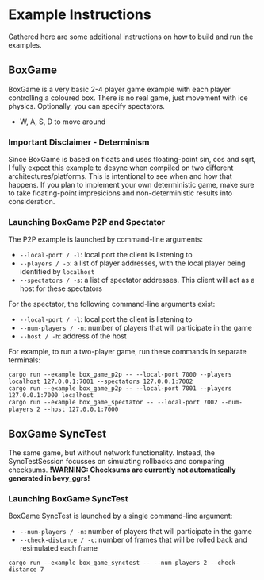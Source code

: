 # Example Instructions

Gathered here are some additional instructions on how to build and run the examples.

## BoxGame

BoxGame is a very basic 2-4 player game example with each player controlling a coloured box.
There is no real game, just movement with ice physics. Optionally,
you can specify spectators.

- W, A, S, D to move around

### Important Disclaimer - Determinism

Since BoxGame is based on floats and uses floating-point sin, cos and sqrt,
I fully expect this example to desync when compiled on two different architectures/platforms.
This is intentional to see when and how that happens. If you plan to implement your own
deterministic game, make sure to take floating-point impresicions and non-deterministic results into consideration.

### Launching BoxGame P2P and Spectator

The P2P example is launched by command-line arguments:

- `--local-port / -l`: local port the client is listening to
- `--players / -p`: a list of player addresses, with the local player being identified by `localhost`
- `--spectators / -s`: a list of spectator addresses. This client will act as a host for these spectators

For the spectator, the following command-line arguments exist:

- `--local-port / -l`: local port the client is listening to
- `--num-players / -n`: number of players that will participate in the game
- `--host / -h`: address of the host

For example, to run a two-player game,
run these commands in separate terminals:

```shell
cargo run --example box_game_p2p -- --local-port 7000 --players localhost 127.0.0.1:7001 --spectators 127.0.0.1:7002
cargo run --example box_game_p2p -- --local-port 7001 --players 127.0.0.1:7000 localhost
cargo run --example box_game_spectator -- --local-port 7002 --num-players 2 --host 127.0.0.1:7000 
```

## BoxGame SyncTest

The same game, but without network functionality.
Instead, the SyncTestSession focusses on simulating rollbacks and comparing checksums.
**!WARNING: Checksums are currently not automatically generated in bevy_ggrs!**

### Launching BoxGame SyncTest

BoxGame SyncTest is launched by a single command-line argument:

- `--num-players / -n`: number of players that will participate in the game
- `--check-distance / -c`: number of frames that will be rolled back and resimulated each frame

```shell
cargo run --example box_game_synctest -- --num-players 2 --check-distance 7
```
